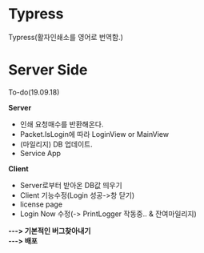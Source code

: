 # Typress
Typress(활자인쇄소를 영어로 번역함.)

# Server Side
To-do(19.09.18)

**Server**<br>
- 인쇄 요청매수를 반환해온다.
- Packet.IsLogin에 따라 LoginView or MainView
- (마일리지) DB 업데이트.
- Service App

**Client**<br>
- Server로부터 받아온 DB값 띄우기
- Client 기능수정(Login 성공->창 닫기)
- license page 
- Login Now 수정(-> PrintLogger 작동중.. & 잔여마일리지)



**---> 기본적인 버그찾아내기**<br>
**---> 배포**
